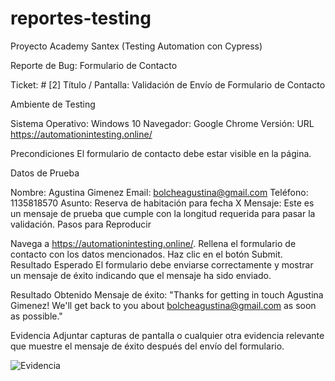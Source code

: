 # reportes-testing

Proyecto Academy Santex (Testing Automation con Cypress)

Reporte de Bug: Formulario de Contacto

Ticket: # [2]
Título / Pantalla: Validación de Envío de Formulario de Contacto

Ambiente de Testing

Sistema Operativo: Windows 10
Navegador: Google Chrome
Versión: 
URL https://automationintesting.online/

Precondiciones
El formulario de contacto debe estar visible en la página.

Datos de Prueba

Nombre: Agustina Gimenez
Email: bolcheagustina@gmail.com
Teléfono: 1135818570
Asunto: Reserva de habitación para fecha X
Mensaje: Este es un mensaje de prueba que cumple con la longitud requerida para pasar la validación.
Pasos para Reproducir

Navega a https://automationintesting.online/.
Rellena el formulario de contacto con los datos mencionados.
Haz clic en el botón Submit.
Resultado Esperado
El formulario debe enviarse correctamente y mostrar un mensaje de éxito indicando que el mensaje ha sido enviado.

Resultado Obtenido
Mensaje de éxito: "Thanks for getting in touch Agustina Gimenez! We'll get back to you about bolcheagustina@gmail.com as soon as possible."

Evidencia
Adjuntar capturas de pantalla o cualquier otra evidencia relevante que muestre el mensaje de éxito después del envío del formulario.

![Evidencia](https://github.com/user-attachments/assets/6a949bbc-7c26-4130-9b92-6bba8b39730f)
 
